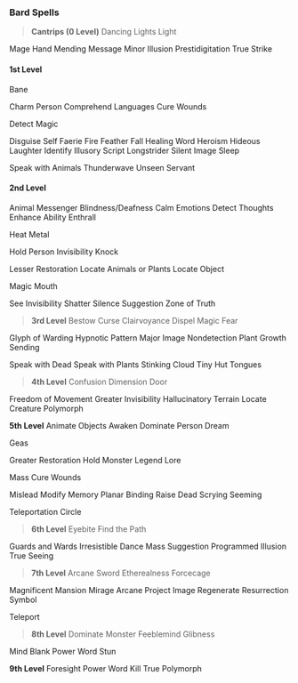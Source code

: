 ### Bard Spells

> **Cantrips (0 Level)** Dancing Lights Light

Mage Hand Mending Message Minor Illusion Prestidigitation True Strike

#### 1st Level

Bane

Charm Person Comprehend Languages Cure Wounds

Detect Magic

Disguise Self Faerie Fire Feather Fall Healing Word Heroism Hideous
Laughter Identify Illusory Script Longstrider Silent Image Sleep

Speak with Animals Thunderwave Unseen Servant

#### 2nd Level

Animal Messenger Blindness/Deafness Calm Emotions Detect Thoughts
Enhance Ability Enthrall

Heat Metal

Hold Person Invisibility Knock

Lesser Restoration Locate Animals or Plants Locate Object

Magic Mouth

See Invisibility Shatter Silence Suggestion Zone of Truth

> **3rd Level** Bestow Curse Clairvoyance Dispel Magic Fear

Glyph of Warding Hypnotic Pattern Major Image Nondetection Plant Growth
Sending

Speak with Dead Speak with Plants Stinking Cloud Tiny Hut Tongues

> **4th Level** Confusion Dimension Door

Freedom of Movement Greater Invisibility Hallucinatory Terrain Locate
Creature Polymorph

**5th Level** Animate Objects Awaken Dominate Person Dream

Geas

Greater Restoration Hold Monster Legend Lore

Mass Cure Wounds

Mislead Modify Memory Planar Binding Raise Dead Scrying Seeming

Teleportation Circle

> **6th Level** Eyebite Find the Path

Guards and Wards Irresistible Dance Mass Suggestion Programmed Illusion
True Seeing

> **7th Level** Arcane Sword Etherealness Forcecage

Magnificent Mansion Mirage Arcane Project Image Regenerate Resurrection
Symbol

Teleport

> **8th Level** Dominate Monster Feeblemind Glibness

Mind Blank Power Word Stun

**9th Level** Foresight Power Word Kill True Polymorph
